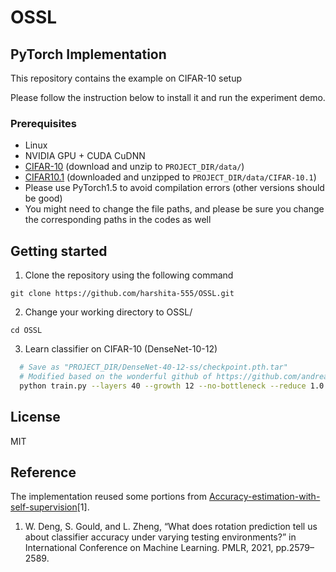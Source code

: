 # OSSL
## PyTorch Implementation

This repository contains the example on CIFAR-10 setup 

Please follow the instruction below to install it and run the experiment demo.

### Prerequisites
* Linux 
* NVIDIA GPU + CUDA CuDNN 
* [CIFAR-10](https://www.cs.toronto.edu/~kriz/cifar.html) (download and unzip to ```PROJECT_DIR/data/```)
* [CIFAR10.1](https://github.com/modestyachts/CIFAR-10.1) (downloaded and unzipped to ```PROJECT_DIR/data/CIFAR-10.1```)
* Please use PyTorch1.5 to avoid compilation errors (other versions should be good)
* You might need to change the file paths, and please be sure you change the corresponding paths in the codes as well     

## Getting started
1. Clone the repository using the following command
```
git clone https://github.com/harshita-555/OSSL.git
```
2. Change your working directory to OSSL/
```
cd OSSL
```
3. Learn classifier on CIFAR-10 (DenseNet-10-12)
  ```bash
    # Save as "PROJECT_DIR/DenseNet-40-12-ss/checkpoint.pth.tar"
    # Modified based on the wonderful github of https://github.com/andreasveit/densenet-pytorch
    python train.py --layers 40 --growth 12 --no-bottleneck --reduce 1.0 --epochs 250 --rot --two_classifiers 
 ```
        

## License
MIT

## Reference

The implementation reused some portions from [Accuracy-estimation-with-self-supervision](https://github.com/Simon4Yan/Accuracy-estimation-with-self-supervision.git)[1].


1. W. Deng, S. Gould, and L. Zheng, “What does rotation prediction tell us about classifier accuracy under varying testing environments?” in International Conference on Machine Learning. PMLR, 2021, pp.2579–2589.
